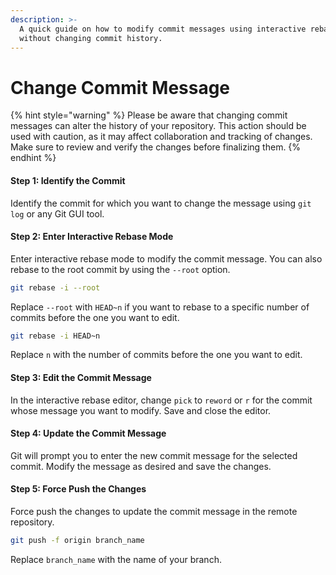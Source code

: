 ```yaml
---
description: >-
  A quick guide on how to modify commit messages using interactive rebase
  without changing commit history.
---
```


# Change Commit Message

{% hint style="warning" %}
Please be aware that changing commit messages can alter the history of your repository. This action should be used with caution, as it may affect collaboration and tracking of changes. Make sure to review and verify the changes before finalizing them.
{% endhint %}

#### Step 1: Identify the Commit

Identify the commit for which you want to change the message using `git log` or any Git GUI tool.

#### Step 2: Enter Interactive Rebase Mode

Enter interactive rebase mode to modify the commit message. You can also rebase to the root commit by using the `--root` option.

```bash
git rebase -i --root
```

Replace `--root` with `HEAD~n` if you want to rebase to a specific number of commits before the one you want to edit.

```bash
git rebase -i HEAD~n
```

Replace `n` with the number of commits before the one you want to edit.

#### Step 3: Edit the Commit Message

In the interactive rebase editor, change `pick` to `reword` or `r` for the commit whose message you want to modify. Save and close the editor.

#### Step 4: Update the Commit Message

Git will prompt you to enter the new commit message for the selected commit. Modify the message as desired and save the changes.

#### Step 5: Force Push the Changes

Force push the changes to update the commit message in the remote repository.

```bash
git push -f origin branch_name
```

Replace `branch_name` with the name of your branch.
